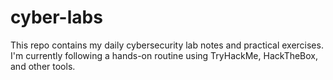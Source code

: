 # cyber-labs

This repo contains my daily cybersecurity lab notes and practical exercises. I'm currently following a hands-on routine using TryHackMe, HackTheBox, and other tools.
